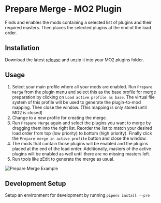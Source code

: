 # Prepare Merge - MO2 Plugin

Finds and enables the mods containing a selected list of plugins and their required masters. Then places the selected plugins at the end of the load order.

## Installation

Download the latest [release](https://github.com/ssauermann/mo2-plugins/releases/latest) and unzip it into your MO2 plugins folder.

## Usage

1. Select your main profile where all your mods are enabled. Run `Prepare Merge` from the plugin menu and select this as the base profile for merge preparation by clicking on `Load active profile as base`. The virtual file system of this profile will be used to generate the plugin-to-mod mapping. Then close the window. (This mapping is only stored until MO2 is closed)
2. Change to a new profile for creating the merge.
3. Run `Prepare Merge` again and select the plugins you want to merge by dragging them into the right list. Reorder the list to match your desired load order from top (low priority) to bottom (high priority). Finally click the `Prepare merge in active profile` button and close the window.
4. The mods that contain those plugins will be enabled and the plugins placed at the end of the load order. Additionally, masters of the active plugins will be enabled as well until there are no missing masters left.
5. Run tools like zEdit to generate the merge as usual.

![Prepare Merge Example](https://user-images.githubusercontent.com/4701556/112555788-27c38500-8dc9-11eb-9100-f42622725122.gif)

## Development Setup
Setup an environment for development by running `pipenv install --pre`
